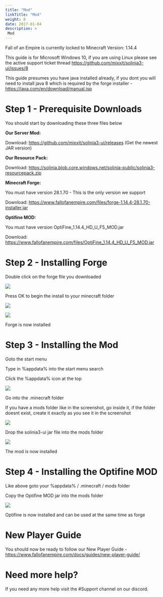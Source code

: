 ```yaml
---
title: "Mod"
linkTitle: "Mod"
weight: 8
date: 2017-01-04
description: >
 Mod
---
```


Fall of an Empire is currently locked to Minecraft Version: 1.14.4

This guide is for Microsoft Windows 10, if you are using Linux please see the active support ticket thread https://github.com/mixxit/solinia3-ui/issues/8

This guide presumes you have java installed already, if you dont you will need to install java 8 which is required by the forge installer - https://java.com/en/download/manual.jsp

# Step 1 - Prerequisite Downloads

You should start by downloading these three files below

**Our Server Mod:**

Download: https://github.com/mixxit/solinia3-ui/releases (Get the newest JAR version)

**Our Resource Pack:**

Download: https://solinia.blob.core.windows.net/solinia-public/solinia3-resourcepack.zip

**Minecraft Forge:**

You must have version 28.1.70 - This is the only version we support

Download: https://www.fallofanempire.com/files/forge-1.14.4-28.1.70-installer.jar

**Optifine MOD:**

You must have version OptiFine_1.14.4_HD_U_F5_MOD.jar

Download: https://www.fallofanempire.com/files/OptiFine_1.14.4_HD_U_F5_MOD.jar

# Step 2 - Installing Forge

Double click on the forge file you downloaded

![](https://fallofanempire.com/img/install/forgeinstaller1.png)

Press OK to begin the install to your minecraft folder

![](https://fallofanempire.com/img/install/forgeinstaller2.png)

![](https://fallofanempire.com/img/install/forgeinstaller3.png)

Forge is now installed

# Step 3 - Installing the Mod

Goto the start menu 

Type in %appdata% into the start menu search

Click the %appdata% icon at the top

![](https://fallofanempire.com/img/install/appdata.png)

Go into the .minecraft folder

If you have a mods folder like in the screenshot, go inside it, if the folder doesnt exist, create it exactly as you see it in the screenshot

![](https://fallofanempire.com/img/install/minecraftfolder.png)

Drop the solinia3-ui jar file into the mods folder

![](https://fallofanempire.com/img/install/modsfolder.png)

The mod is now installed

# Step 4 - Installing the Optifine MOD

Like above goto your %appdata% / .minecraft / mods folder

Copy the Optifine MOD jar into the mods folder

![](https://fallofanempire.com/img/install/mods.png)

Optifine is now installed and can be used at the same time as forge

# New Player Guide

You should now be ready to follow our New Player Guide - https://www.fallofanempire.com/docs/guides/new-player-guide/

# Need more help?

If you need any more help visit the #Support channel on our discord.
